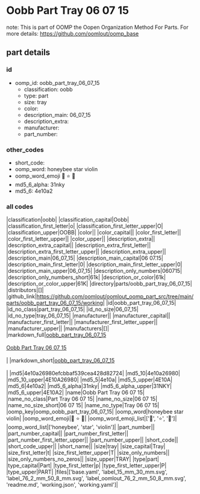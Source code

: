 # Oobb Part Tray 06 07 15  

note: This is part of OOMP the Oopen Organization Method For Parts. For more details: https://github.com/oomlout/oomp_base

##  part details





### id
* oomp_id: oobb_part_tray_06_07_15
  * classification: oobb
  * type: part
  * size: tray
  * color: 
  * description_main: 06_07_15
  * description_extra: 
  * manufacturer: 
  * part_number: 

### other_codes
* short_code: 
* oomp_word: honeybee star violin
* oomp_word_emoji :honeybee: :star: :violin:
* md5_6_alpha: 31nky
* md5_6: 4e10a2

### all codes 
|classification|oobb|
|classification_capital|Oobb|
|classification_first_letter|o|
|classification_first_letter_upper|O|
|classification_upper|OOBB|
|color||
|color_capital||
|color_first_letter||
|color_first_letter_upper||
|color_upper||
|description_extra||
|description_extra_capital||
|description_extra_first_letter||
|description_extra_first_letter_upper||
|description_extra_upper||
|description_main|06_07_15|
|description_main_capital|06 07.15|
|description_main_first_letter|0|
|description_main_first_letter_upper|0|
|description_main_upper|06_07_15|
|description_only_numbers|060715|
|description_only_numbers_short|61k|
|description_or_color|61k|
|description_or_color_upper|61K|
|directory|parts/oobb_part_tray_06_07_15|
|distributors|[]|
|github_link|https://github.com/oomlout/oomlout_oomp_part_src/tree/main/parts/oobb_part_tray_06_07_15/working|
|id|oobb_part_tray_06_07_15|
|id_no_class|part_tray_06_07_15|
|id_no_size|06_07_15|
|id_no_type|tray_06_07_15|
|manufacturer||
|manufacturer_capital||
|manufacturer_first_letter||
|manufacturer_first_letter_upper||
|manufacturer_upper||
|manufacturers|[]|
|markdown_full|[oobb_part_tray_06_07_15](https://github.com/oomlout/oomlout_oomp_part_src/tree/main/parts/oobb_part_tray_06_07_15/working)<br>[](https://github.com/oomlout/oomlout_oomp_part_src/tree/main/parts/oobb_part_tray_06_07_15/working)<br>[Oobb Part Tray 06 07 15](https://github.com/oomlout/oomlout_oomp_part_src/tree/main/parts/oobb_part_tray_06_07_15/working)<br><br>|
|markdown_short|[oobb_part_tray_06_07_15](https://github.com/oomlout/oomlout_oomp_part_src/tree/main/parts/oobb_part_tray_06_07_15/working)<br><br>|
|md5|4e10a26980efcbbaf539cea428d82724|
|md5_10|4e10a26980|
|md5_10_upper|4E10A26980|
|md5_5|4e10a|
|md5_5_upper|4E10A|
|md5_6|4e10a2|
|md5_6_alpha|31nky|
|md5_6_alpha_upper|31NKY|
|md5_6_upper|4E10A2|
|name|Oobb Part Tray 06 07 15|
|name_no_class|Part Tray 06 07 15|
|name_no_size|06 07 15|
|name_no_size_short|06 07 15|
|name_no_type|Tray 06 07 15|
|oomp_key|oomp_oobb_part_tray_06_07_15|
|oomp_word|honeybee star violin|
|oomp_word_emoji|:honeybee: :star: :violin:|
|oomp_word_emoji_list|[':honeybee:', ':star:', ':violin:']|
|oomp_word_list|['honeybee', 'star', 'violin']|
|part_number||
|part_number_capital||
|part_number_first_letter||
|part_number_first_letter_upper||
|part_number_upper||
|short_code||
|short_code_upper||
|short_name||
|size|tray|
|size_capital|Tray|
|size_first_letter|t|
|size_first_letter_upper|T|
|size_only_numbers||
|size_only_numbers_no_zeros||
|size_upper|TRAY|
|type|part|
|type_capital|Part|
|type_first_letter|p|
|type_first_letter_upper|P|
|type_upper|PART|
|files|['base.yaml', 'label_15_mm_30_mm.svg', 'label_76_2_mm_50_8_mm.svg', 'label_oomlout_76_2_mm_50_8_mm.svg', 'readme.md', 'working.json', 'working.yaml']|
